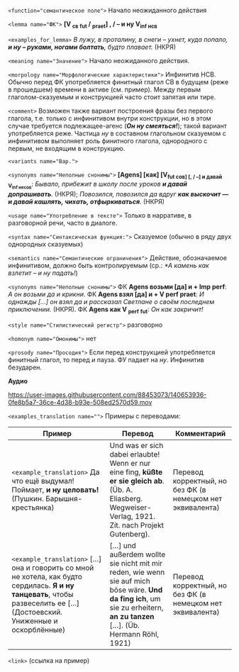`<function="семантическое поле">` Начало неожиданного действия

`<lemma name="ФК">` **[V <sub>св</sub> <sub>fut</sub> / <sub>praet</sub>] , / – и ну V<sub>inf нсв</sub>**

`<examples_for_lemma>` _В лужу, в проталину, в снеги – ухнет, куда попало, **и ну – руками, ногами болтать**, будто плавает._ (НКРЯ)

`<meaning name="Значение">` Начало неожиданного действия. 

`<morpology name="Морфологические характеристики">` Инфинитив НСВ. Обычно перед ФК употребляется финитный глагол СВ в будущем (реже в прошедшем) времени в активе (см. пример). Между первым глаголом-сказуемым и конструкцией часто стоит запятая или тире.  

`<comment>` Возможен также вариант построения фразы без первого глагола, т.е. только с инфинитивом внутри конструкции, но в этом случае требуется подлежащее-агенс (_**Он ну смеяться!**_); такой вариант употребляется реже. Частица _ну_ в составном глагольном сказуемом с инфинитивом выполняет роль финитного глагола, однородного с первым, не входящим в конструкцию.  

`<variants name="Вар.">` 

`<synonyms name="Неполные снонимы">` **[Agens] [как] [V<sub>fut сов</sov>] [, / –] и давай V<sub>inf несов</sub>**: _Бывало, прибежит в школу после уроков **и давай допрашивать**._ (НКРЯ); _Повозился, повозился да вдруг **как выскочит — и давай кашлять, чихать, отфыркиваться**._ (НКРЯ) 

`<usage name="Употребление в тексте">` Только в нарративе, в разговорной речи, часто в диалоге. 

`<syntax name="Синтаксическая функция:">` Сказуемое (обычно в ряду двух однородных сказуемых) 

`<semantics name="Семантические ограничения">` Действие, обозначаемое инфинитивом, должно быть контролируемым (ср.: _*А камень как взлетит – и ну падать!_) 

`<synonyms name="Неполные снонимы">` ФК **Agens возьми [да] и + Imp perf**: _А он возьми да и крикни_. ФК **Agens взял [да] и + V perf praet**: _И однажды […] он взял да и рассказал Светлане о своём последнем приключении._ (НКРЯ). ФК **Agens как V <sub>perf</sub> <sub>fut</sub>**: _Он как закричит!_


   

`<style name="Стилистический регистр">` разговорно 

`<homonym name="Омонимы">`  нет  

`<prosody name="Просодия">` Если перед конструкцией употребляется финитный глагол, то перед _и_ пауза. ФУ падает на _ну_. Инфинитив безударен.  

**Аудио**




https://user-images.githubusercontent.com/88453073/140653936-0fe8b5a7-36ce-4d38-b93e-508ed2570d59.mov



`<examples_translation name="">` Примеры с переводами: 

 Пример | Перевод | Комментарий
--- | --- | ---
`<example_translation>` Да что ещё выдумал! Поймает, **и ну целовать!** (Пушкин. Барышня-крестьянка)  | Und was er sich dabei erlaubte! Wenn er nur eine fing, **küßte er sie gleich ab**. (Üb. A. Eliasberg. Wegweiser-Verlag, 1921. Zit. nach Projekt Gutenberg). | Перевод корректный, но без ФК (в немецком нет эквивалента) 
`<example_translation>` […] она и говорить со мной не хотела, как будто сердилась. **Я и ну танцевать**, чтобы развеселить ее […] (Достоевский. Униженные и оскорблённые) | […] und außerdem wollte sie nicht mit mir reden, wie wenn sie auf mich böse wäre. **Und da fing ich**, um sie zu erheitern, **an zu tanzen** […]. (Üb. Hermann Röhl, 1921) | Перевод корректный, но без ФК (в немецком нет эквивалента) 
 
`<link>` (ссылка на пример)
